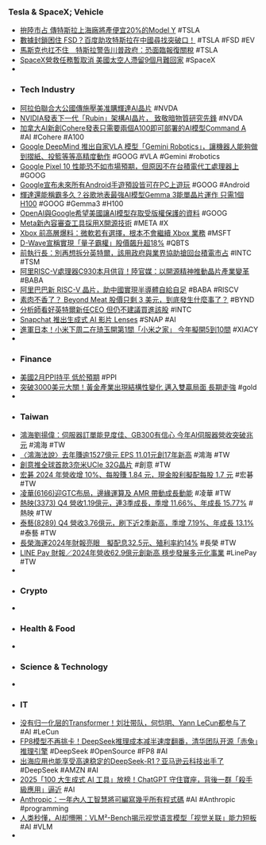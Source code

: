 ### Tesla & SpaceX; Vehicle
- [拚陸市占 傳特斯拉上海廠將產便宜20%的Model Y](https://today.line.me/tw/v2/article/3N78Egk) #TSLA
- [數據封鎖困住 FSD？百度助攻特斯拉在中國尋找突破口！](https://uanalyze.com.tw/articles/9395411800) #TSLA #FSD #EV
- [馬斯克也扛不住　特斯拉警告川普政府：恐面臨報復關稅](https://www.upmedia.mg/news_info.php?Type=3&SerialNo=225840) #TSLA
- [SpaceX營救任務暫取消 美國太空人滯留9個月難回家](https://search.app/AHFWx) #SpaceX
-
- ### Tech Industry
- [阿拉伯聯合大公國傳施壓美准購輝達AI晶片](https://search.app/a4QTi) #NVDA
- [NVIDIA發表下一代「Rubin」架構AI晶片， 致敬暗物質研究先鋒](https://search.app/7xQvo) #NVDA
- [加拿大AI新創Cohere發表只需要兩個A100即可部署的AI模型Command A](https://www.ithome.com.tw/news/167871) #AI #Cohere #A100
- [Google DeepMind 推出自家VLA 模型「Gemini Robotics」，讓機器人能夠做到摺紙、投籃等等高精度動作](https://search.app/96Gao) #GOOG #VLA #Gemini #robotics
- [Google Pixel 10 性能恐不如市場預期，但原因不在台積電代工處理器上](https://search.app/735A3) #GOOG
- [Google宣布未來所有Android手遊預設皆可在PC上遊玩](https://search.app/98oZP) #GOOG #Android
- [輝達還能稱霸多久？谷歌地表最強AI模型Gemma 3能單晶片運作 只需1個H100](https://news.cnyes.com/news/id/5900414) #GOOG #Gemma3 #H100
- [OpenAI與Google希望美國讓AI模型存取受版權保護的資料](https://www.ithome.com.tw/news/167866) #GOOG
- [Meta新內容審查工具採用X開源技術](https://search.app/QDo79) #META #X
- [Xbox 前高層爆料：微軟若有選擇，根本不會繼續 Xbox 業務](https://search.app/GGfRd) #MSFT
- [D-Wave宣稱實現「量子霸權」股價飆升超18%](https://search.app/aHXzS) #QBTS
- [前執行長：別再想拆分英特爾，該用政府與業界協助搶回台積電市占](https://search.app/mJsz5) #INTC #TSM
- [阿里RISC-V處理器C930本月供貨！陸官媒：以開源精神推動晶片產業變革](https://search.app/sHMji) #BABA
- [阿里巴巴新 RISC-V 晶片，助中國實現半導體自給自足](https://search.app/TYFoo) #BABA #RISCV
- [素肉不香了？ Beyond Meat 股價只剩 3 美元，到底發生什麼事了？](https://search.app/KL8nh) #BYND
- [分析師看好英特爾新任CEO 但仍不建議買進該股](https://search.app/xiUQY) #INTC
- [Snapchat 推出生成式 AI 影片 Lenses](https://hk.news.yahoo.com/snapchat-推出生成式-ai-影片-lenses-082800623.html) #SNAP #AI
- [進軍日本！小米下周二在琦玉開第1間「小米之家」 今年擬開5到10間](https://search.app/V9QTc) #XIACY
-
- ### Finance
- [美國2月PPI持平 低於預期](https://search.app/uXcNB) #PPI
- [突破3000美元大關！黃金產業出現結構性變化 邁入雙贏局面 長期走強](https://search.app/naLiQ) #gold
-
- ### Taiwan
- [鴻海劉揚偉：伺服器訂單能見度佳、GB300有信心 今年AI伺服器營收突破兆元](https://tw.news.yahoo.com/鴻海劉揚偉-伺服器訂單能見度佳-gb300有信心-今年ai伺服器營收突破兆元-074124609.html) #鴻海 #TW
- [〈鴻海法說〉去年賺逾1527億元 EPS 11.01元創17年新高](https://search.app/43AKY) #鴻海 #TW
- [創意推全球首款3奈米UCIe 32G晶片](https://search.app/C26Fr) #創意 #TW
- [宏碁 2024 年營收增 10%、每股賺 1​.84 元，現金股利擬配每股 1.7 元](https://search.app/cTmkW) #宏碁 #TW
- [凌華(6166)迎GTC布局，邊緣運算及 AMR 帶動成長動能](https://search.app/11fcE) #凌華 #TW
- [熱映(3373) Q4 營收1.19億元，連3季成長，季增 11.66%、年成長 15.77%](https://www.cmoney.tw/notes/note-detail.aspx?nid=925870) #熱映 #TW
- [泰藝(8289) Q4 營收3.76億元，刷下近2季新高，季增 7.19%、年成長 13.1%](https://www.cmoney.tw/notes/note-detail.aspx?nid=925872) #泰藝 #TW
- [長榮海運2024年財報亮眼　擬配息32.5元、殖利率約14%](https://www.ftvnews.com.tw/news/detail/2025314W0179) #長榮 #TW
- [LINE Pay 財報／2024年營收62.9億元創新高 穩步發展多元化事業](https://udn.com/news/story/7253/8608306) #LinePay #TW
-
- ### Crypto
-
- ### Health & Food
-
- ### Science & Technology
-
- ### IT
- [没有归一化层的Transformer！刘壮带队，何恺明、Yann LeCun都参与了](https://www.jiqizhixin.com/articles/2025-03-14-11) #AI #LeCun
- [FP8模型不再挑卡！DeepSeek推理成本减半速度翻番，清华团队开源「赤兔」推理引擎](https://www.jiqizhixin.com/articles/2025-03-14-8) #DeepSeek #OpenSource #FP8 #AI
- [出海应用也能享受高速稳定的DeepSeek-R1？亚马逊云科技出手了](https://www.jiqizhixin.com/articles/2025-03-14-7) #DeepSeek #AMZN #AI
- [2025「100 大生成式 AI 工具」放榜！ChatGPT 守住寶座，背後一群「殺手級應用」逼近](https://search.app/Jpqdh) #AI
- [Anthropic：一年內人工智慧將可編寫幾乎所有程式碼](https://search.app/qkZo8) #AI #Anthropic #programming
- [人类秒懂，AI却懵圈：VLM²-Bench揭示视觉语言模型「视觉关联」能力短板](https://www.jiqizhixin.com/articles/2025-03-14-10) #AI #VLM
-